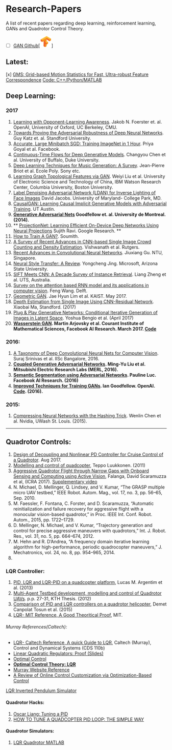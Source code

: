 # Research-Papers
A list of recent papers regarding deep learning, reinforcement learning, GANs and Quadrotor Control Theory.
+ [ ] [GAN Github](https://github.com/YadiraF/GAN)[<img src="Logo/tf.jpg" src="https://www.google.co.in/" width="36" height="36" />]

## Latest:
[x] [GMS: Grid-based Motion Statistics for Fast, Ultra-robust Feature Correspondence](http://openaccess.thecvf.com/content_cvpr_2017/papers/Bian_GMS_Grid-based_Motion_CVPR_2017_paper.pdf) [Code: C++/Python/MATLAB](https://github.com/JiawangBian/GMS-Feature-Matcher)

## Deep Learning:
### 2017
1. [Learning with Opponent-Learning Awareness](https://arxiv.org/pdf/1709.04326.pdf). Jakob N. Foerster et. al. OpenAI, University of Oxford, UC Berkeley, CMU. 
2. [Towards Proving the Adversarial Robustness of Deep Neural Networks](https://arxiv.org/pdf/1709.02802.pdf). Guy Katz et. al. Standford University.
3. [Accurate, Large Minibatch SGD: Training ImageNet in 1 Hour](https://arxiv.org/pdf/1706.02677.pdf). Priya Goyal et al. Facebook.
4. [Continuous-Time Flows for Deep Generative Models](https://arxiv.org/pdf/1709.01179.pdf). Changyou Chen et al. University of Buffalo, Duke University.
5. [Deep Learning Techniques for Music Generation: A Survey](https://arxiv.org/pdf/1709.01620.pdf). Jean-Pierre Briot et al. Ecole Poly. Sony etc.
6. [Learning Graph Topological Features via GAN](https://arxiv.org/pdf/1709.03545.pdf). Weiyi Liu et al. University of Electronic Science and Technology of China, IBM Watson Research Center, Columbia University, Boston University.
7. [Label Denoising Adversarial Network (LDAN) for Inverse Lighting of Face Images](https://arxiv.org/pdf/1709.01993.pdf) David Jacobs. University of Maryland- College Park, MD.
8. [CausalGAN: Learning Causal Implicit Generative Models with Adversarial Training](https://arxiv.org/pdf/1709.02023.pdf). UT Austin.
9. **[Generative Adversarial Nets](https://arxiv.org/pdf/1406.2661.pdf) Goodfellow et. al. University de Montreal. (2014).**
10. ** [ProjectionNet: Learning Efficient On-Device Deep Networks Using Neural Projections](https://arxiv.org/pdf/1708.00630.pdf) Sujith Ravi. Google Research. **
11. [How to Train A GAN?](https://github.com/soumith/ganhacks). Soumith.
12. [A Survey of Recent Advances in CNN-based Single Image Crowd Counting and Density Estimation](https://arxiv.org/pdf/1707.01202.pdf). Vishwanath et al. Rutgers.
13. [Recent Advances in Convolutional Neural Networks](https://arxiv.org/pdf/1512.07108.pdf). Jiuxiang Gu. NTU, Singapore.
14. [Neural Style Transfer: A Review](https://arxiv.org/pdf/1705.04058.pdf). Yongcheng Jing. Microsoft, Arizona State University.
15. [SIFT Meets CNN: A Decade Survey of Instance Retrieval](https://arxiv.org/pdf/1608.01807.pdf). Liang Zheng et al. UTS, Australia.
16. [Survey on the attention based RNN model and its applications in computer vision](https://arxiv.org/pdf/1601.06823.pdf). Feng Wang. Delft.
17. [Geometric GAN](https://arxiv.org/pdf/1705.02894.pdf). Jae Hyun Lim et al. KAIST. May 2017.
18. [Depth Estimation from Single Image Using CNN-Residual Network](http://cs231n.stanford.edu/reports/2017/pdfs/203.pdf). Xiaobai Ma, Standford. (2017)
19. [Plug & Play Generative Networks: Conditional Iterative Generation of Images in Latent Space](https://arxiv.org/pdf/1612.00005.pdf). Yoshua Bengio et al. (April 2017)
20. **[Wasserstein GAN](https://arxiv.org/pdf/1701.07875.pdf). Martin Arjovsky et al. Courant Institute of Mathematical Sciences, Facebook AI Research. March 2017. [Code](https://github.com/fairytale0011/Conditional-WassersteinGAN)**

### 2016:
1. [A Taxonomy of Deep Convolutional Neural Nets for Computer Vision](https://arxiv.org/pdf/1601.06615.pdf). Suraj Srinivas et al. IISc Bangalore, 2016.
2. **[Coupled Generative Adversarial Networks](https://arxiv.org/pdf/1606.07536.pdf). Ming-Yu Liu et al. Mitsubishi Electric Research Labs (MERL, 2016).**
3. **[Semantic Segmentation using Adversarial Networks](https://arxiv.org/pdf/1611.08408.pdf). Pauline Luc. Facebook AI Research. (2016)**
4. **[Improved Techniques for Training GANs](https://arxiv.org/pdf/1606.03498.pdf). Ian Goodfellow. OpenAI. [Code](https://github.com/openai/improved-gan). (2016).**

### 2015:
1. [Compressing Neural Networks with the Hashing Trick](https://arxiv.org/pdf/1504.04788.pdf). Wenlin Chen et al. Nvidia, UWash St. Louis. (2015).

***

## Quadrotor Controls:
1. [Design of Decoupling and Nonlinear PD Controller for Cruise Control of a Quadrotor](https://arxiv.org/pdf/1708.04584.pdf). Aug 2017.
2. [Modelling and control of quadcopter](http://sal.aalto.fi/publications/pdf-files/eluu11_public.pdf), Teppo Luukkonen. (2011)
3. [Aggressive Quadrotor Flight through Narrow Gaps with Onboard Sensing and Computing using Active Vision](http://rpg.ifi.uzh.ch/doczercs/ICRA17_Falanga.pdf), Falanga, David Scaramuzza et al, (ICRA 2017). [Supplementary video](http://rpg.ifi.uzh.ch/aggressive_flight.html)
4. N. Michael, D. Mellinger, Q. Lindsey, and V. Kumar, “The GRASP multiple micro UAV testbed,” IEEE Robot. Autom. Mag., vol. 17, no. 3, pp. 56–65, Sep. 2010.
5. M. Faessler, F. Fontana, C. Forster, and D. Scaramuzza, “Automatic reinitialization and failure recovery for aggressive flight with a monocular vision-based quadrotor,” in Proc. IEEE Int. Conf. Robot. Autom., 2015, pp. 1722–1729.
6.  D. Mellinger, N. Michael, and V. Kumar, “Trajectory generation and control for precise aggressive maneuvers with quadrotors,” Int. J. Robot. Res., vol. 31, no. 5, pp. 664–674, 2012.
7. M. Hehn and R. D’Andrea, “A frequency domain iterative learning algorithm for high-performance, periodic quadrocopter maneuvers,” J. Mechatronics, vol. 24, no. 8, pp. 954–965, 2014.
8. 


### LQR Controller:
1. [PID, LQR and LQR-PID on a quadcopter platform](http://ieeexplore.ieee.org/document/6572698/), Lucas M. Argentim et al. (2013)
2. [Multi-Agent Testbed development, modelling and control of Quadrotor UAVs](http://kth.diva-portal.org/smash/get/diva2:551115/FULLTEXT01.pdf). p.p. 27-31, KTH Thesis. (2012)
3. [Comparison of PID and LQR controllers on a quadrotor helicopter](http://www.naun.org/main/UPress/saed/2015/a442014-074.pdf), Demet Canpolat Tosun et al. (2015)
4. [LQR- MIT Reference, A Good Theoritical Proof](https://ocw.mit.edu/courses/mechanical-engineering/2-154-maneuvering-and-control-of-surface-and-underwater-vehicles-13-49-fall-2004/lecture-notes/lec19.pdf), MIT. 
###### Murray References(Caltech):
- [LQR- Caltech Reference, A quick Guide to LQR](https://www.cds.caltech.edu/~murray/courses/cds110/wi06/lqr.pdf), Caltech (Murray), Control and Dynamical Systems (CDS 110b)
- [Linear Quadratic Regulators: Proof (Slides)](http://www.cds.caltech.edu/~murray/courses/cds110/wi08/L3-1_lqr.pdf)
- [Optimal Control](http://www.cds.caltech.edu/~murray/courses/cds110/wi08/L2-1_optimal.pdf)
- **[Optimal Control Theory: LQR](http://www.cds.caltech.edu/~murray/courses/cds110/wi08/optimal_14Jan08.pdf)**
- [Murray Website Reference](http://www.cds.caltech.edu/~murray/wiki/index.php/CDS_110b:_Optimal_Control)
- [A Review of Online Control Customization via Optimization-Based Control](http://www.cds.caltech.edu/~murray/preprints/mur+03-sec.pdf)

[LQR Inverted Pendulum Simulator](https://github.com/SwapUNaph/LQR-control-model)

#### Quadrotor Hacks:
1. [Oscar Liang: Tuning a PID](https://oscarliang.com/quadcopter-pid-explained-tuning/)
2. [HOW TO TUNE A QUADCOPTER PID LOOP: THE SIMPLE WAY](https://myfirstdrone.com/tutorials/how-to-tune-a-quadcopter/)

#### Quadrotor Simulators:
1. [LQR Quadrotor MATLAB](https://github.com/aarkebauer/QuadrotorLQR)
